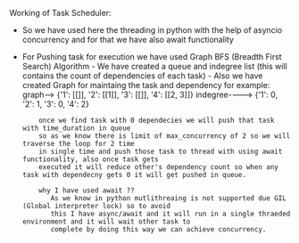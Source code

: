 


Working of Task Scheduler:
  - So we have used here the threading in python with the help of asyncio concurrency and for that
    we have also await functionality 

  - For Pushing task for execution we have used Graph BFS (Breadth First Search) Algorithm
        - We have created a queue and indegree list (this will contains the count of dependencies of each task)
        - Also we have created Graph for maintaing the task and dependency
            for example:
               graph--> {'1': [[]], '2': [[1]], '3': [[]], '4': [[2, 3]]}
               indegree----> {'1': 0, '2': 1, '3': 0, '4': 2}
            
            once we find task with 0 dependecies we will push that task with time_duration in queue
            so as we know there is limit of max_concurrency of 2 so we will traverse the loop for 2 time
            in single time and push those task to thread with using await functionality, also once task gets
            executed it will reduce other's dependency count so when any task with dependecny gets 0 it will get pushed in queue.

            why I have used await ?? 
               As we know in python mutlithreaing is not supported due GIL (Global interpreter lock) so to avoid
               this I have async/await and it will run in a single thraeded environment and it will wait other task to
               complete by doing this way we can achieve concurrency.

